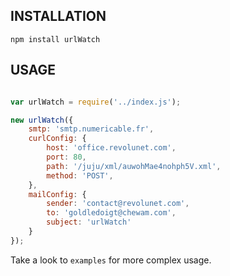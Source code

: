 ## INSTALLATION

    npm install urlWatch

## USAGE

``` js

var urlWatch = require('../index.js');

new urlWatch({
    smtp: 'smtp.numericable.fr',
    curlConfig: {
        host: 'office.revolunet.com',
        port: 80,
        path: '/juju/xml/auwohMae4nohph5V.xml',
        method: 'POST',
    },
    mailConfig: {
        sender: 'contact@revolunet.com',
        to: 'goldledoigt@chewam.com',
        subject: 'urlWatch'
    }
});

```

Take a look to `examples` for more complex usage.
